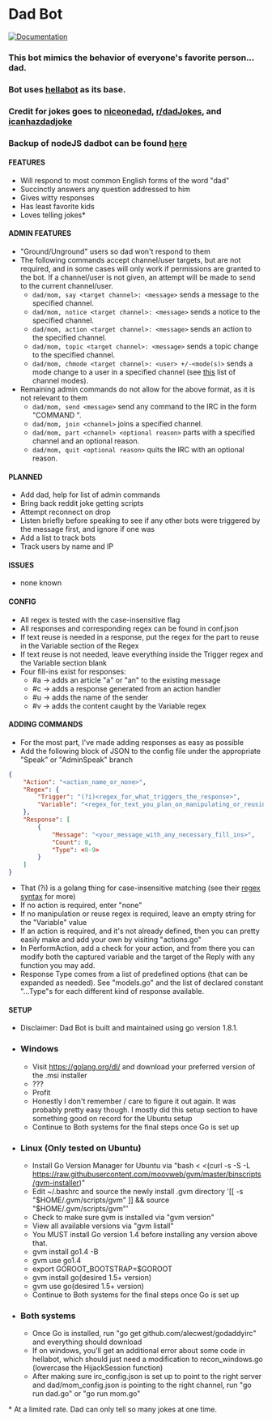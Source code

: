 # Dad Bot

[![Documentation](https://godoc.org/github.com/AFTERWAKE/IRCBots/dad/dadbot?status.svg)](https://godoc.org/github.com/AFTERWAKE/IRCBots/dad/dadbot)

### This bot mimics the behavior of everyone's favorite person... dad.
### Bot uses [hellabot](https://github.com/whyrusleeping/hellabot) as its base.
### Credit for jokes goes to [niceonedad](http://niceonedad.com/), [r/dadJokes](https://www.reddit.com/r/dadjokes/), and [icanhazdadjoke](https://icanhazdadjoke.com)
### Backup of nodeJS dadbot can be found [here](https://github.com/alecwest/dadbot_js)

#### FEATURES
- Will respond to most common English forms of the word "dad"
- Succinctly answers any question addressed to him
- Gives witty responses
- Has least favorite kids
- Loves telling jokes\*


#### ADMIN FEATURES
- "Ground/Unground" users so dad won't respond to them
- The following commands accept channel/user targets, but are not required, and in some cases will only work if permissions are granted to the bot. If a channel/user is not given, an attempt will be made to send to the current channel/user.
    - `dad/mom, say <target channel>: <message>` sends a message to the specified channel.
    - `dad/mom, notice <target channel>: <message>` sends a notice to the specified channel.
    - `dad/mom, action <target channel>: <message>` sends an action to the specified channel.
    - `dad/mom, topic <target channel>: <message>` sends a topic change to the specified channel.
    - `dad/mom, chmode <target channel>: <user> +/-<mode(s)>` sends a mode change to a user in a specified channel (see [this](https://wiki.swiftirc.net/wiki/Channel_modes) list of channel modes).
- Remaining admin commands do not allow for the above format, as it is not relevant to them
    - `dad/mom, send <message>` send any command to the IRC in the form "COMMAND <params>".
    - `dad/mom, join <channel>` joins a specified channel.
    - `dad/mom, part <channel> <optional reason>` parts with a specified channel and an optional reason.
    - `dad/mom, quit <optional reason>` quits the IRC with an optional reason.

#### PLANNED
- Add dad, help for list of admin commands
- Bring back reddit joke getting scripts
- Attempt reconnect on drop
- Listen briefly before speaking to see if any other bots were triggered by the message first, and ignore if one was
- Add a list to track bots
- Track users by name and IP

#### ISSUES
- none known

#### CONFIG
- All regex is tested with the case-insensitive flag
- All responses and corresponding regex can be found in conf.json
- If text reuse is needed in a response, put the regex for the part to reuse in the Variable section of the Regex
- If text reuse is not needed, leave everything inside the Trigger regex and the Variable section blank
- Four fill-ins exist for responses:
    - #a -> adds an article "a" or "an" to the existing message
    - #c -> adds a response generated from an action handler
    - #u -> adds the name of the sender
    - #v -> adds the content caught by the Variable regex

#### ADDING COMMANDS
- For the most part, I've made adding responses as easy as possible
- Add the following block of JSON to the config file under the appropriate "Speak" or "AdminSpeak" branch
```json
{
    "Action": "<action_name_or_none>",
    "Regex": {
        "Trigger": "(?i)<regex_for_what_triggers_the_response>",
        "Variable": "<regex_for_text_you_plan_on_manipulating_or_reusing>"
    },
    "Response": [
        {
            "Message": "<your_message_with_any_necessary_fill_ins>",
            "Count": 0,
            "Type": <0-9>
        }
    ]
}
```
- That (?i) is a golang thing for case-insensitive matching (see their [regex syntax](https://golang.org/pkg/regexp/syntax/) for more)
- If no action is required, enter "none"
- If no manipulation or reuse regex is required, leave an empty string for the "Variable" value
- If an action is required, and it's not already defined, then you can pretty easily make and add your own by visiting "actions.go"
- In PerformAction, add a check for your action, and from there you can modify both the captured variable and the target of the Reply with any function you may add.
- Response Type comes from a list of predefined options (that can be expanded as needed). See "models.go" and the list of declared constant "...Type"s for each different kind of response available.

#### SETUP
- Disclaimer: Dad Bot is built and maintained using go version 1.8.1.
- ### Windows
    - Visit https://golang.org/dl/ and download your preferred version of the .msi installer
    - ???
    - Profit
    - Honestly I don't remember / care to figure it out again. It was probably pretty easy though. I mostly did this setup section to have something good on record for the Ubuntu setup
    - Continue to Both systems for the final steps once Go is set up
- ### Linux (Only tested on Ubuntu)
    - Install Go Version Manager for Ubuntu via "bash < <(curl -s -S -L https://raw.githubusercontent.com/moovweb/gvm/master/binscripts/gvm-installer)"
    - Edit ~/.bashrc and source the newly install .gvm directory '[[ -s "$HOME/.gvm/scripts/gvm" ]] && source "$HOME/.gvm/scripts/gvm"'
    - Check to make sure gvm is installed via "gvm version"
    - View all available versions via "gvm listall"
    - You MUST install Go version 1.4 before installing any version above that.
    - gvm install go1.4 -B
    - gvm use go1.4
    - export GOROOT_BOOTSTRAP=$GOROOT
    - gvm install go(desired 1.5+ version)
    - gvm use go(desired 1.5+ version)
    - Continue to Both systems for the final steps once Go is set up
- ### Both systems
    - Once Go is installed, run "go get github.com/alecwest/godaddyirc" and everything should download
    - If on windows, you'll get an additional error about some code in hellabot, which should just need a modification to recon_windows.go (lowercase the HijackSession function)
    - After making sure irc_config.json is set up to point to the right server and dad/mom_config.json is pointing to the right channel, run "go run dad.go" or "go run mom.go"

\* At a limited rate. Dad can only tell so many jokes at one time.

